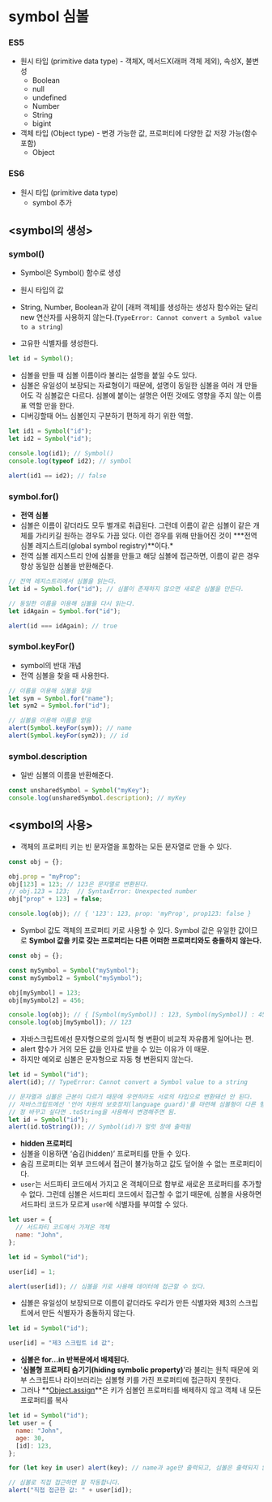 # symbol **심볼**

### **ES5**

- 원시 타입 (primitive data type) - 객체X, 메서드X(래퍼 객체 제외), 속성X, 불변성
  - Boolean
  - null
  - undefined
  - Number
  - String
  - bigint
- 객체 타입 (Object type) - 변경 가능한 값, 프로퍼티에 다양한 값 저장 가능(함수 포함)
  - Object

### **ES6**

- 원시 타입 (primitive data type)
  - symbol 추가

## <symbol의 생성>

### **symbol()**

- Symbol은 Symbol() 함수로 생성
- 원시 타입의 값
- String, Number, Boolean과 같이 [래퍼 객체]를 생성하는 생성자 함수와는 달리 new 연산자를 사용하지 않는다.(`TypeError: Cannot convert a Symbol value to a string`)

- 고유한 식별자를 생성한다.

```jsx
let id = Symbol();
```

- 심볼을 만들 때 심볼 이름이라 불리는 설명을 붙일 수도 있다.
- 심볼은 유일성이 보장되는 자료형이기 때문에, 설명이 동일한 심볼을 여러 개 만들어도 각 심볼값은 다르다. 심볼에 붙이는 설명은 어떤 것에도 영향을 주지 않는 이름표 역할 만을 한다.
- 디버깅할때 어느 심볼인지 구분하기 편하게 하기 위한 역할.

```jsx
let id1 = Symbol("id");
let id2 = Symbol("id");

console.log(id1); // Symbol()
console.log(typeof id2); // symbol

alert(id1 == id2); // false
```

### **symbol.for()**

- **전역 심볼**
- 심볼은 이름이 같더라도 모두 별개로 취급된다. 그런데 이름이 같은 심볼이 같은 개체를 가리키길 원하는 경우도 가끔 있다. 이런 경우를 위해 만들어진 것이 **\*전역 심볼 레지스트리(global symbol registry)**이다.\*
- 전역 심볼 레지스트리 안에 심볼을 만들고 해당 심볼에 접근하면, 이름이 같은 경우 항상 동일한 심볼을 반환해준다.

```jsx
// 전역 레지스트리에서 심볼을 읽는다.
let id = Symbol.for("id"); // 심볼이 존재하지 않으면 새로운 심볼을 만든다.

// 동일한 이름을 이용해 심볼을 다시 읽는다.
let idAgain = Symbol.for("id");

alert(id === idAgain); // true
```

### **symbol.keyFor()**

- symbol의 반대 개념
- 전역 심볼을 찾을 때 사용한다.

```jsx
// 이름을 이용해 심볼을 찾음
let sym = Symbol.for("name");
let sym2 = Symbol.for("id");

// 심볼을 이용해 이름을 얻음
alert(Symbol.keyFor(sym)); // name
alert(Symbol.keyFor(sym2)); // id
```

### **symbol.description**

- 일반 심볼의 이름을 반환해준다.

```jsx
const unsharedSymbol = Symbol("myKey");
console.log(unsharedSymbol.description); // myKey
```

## <symbol의 사용>

- 객체의 프로퍼티 키는 빈 문자열을 포함하는 모든 문자열로 만들 수 있다.

```jsx
const obj = {};

obj.prop = "myProp";
obj[123] = 123; // 123은 문자열로 변환된다.
// obj.123 = 123;  // SyntaxError: Unexpected number
obj["prop" + 123] = false;

console.log(obj); // { '123': 123, prop: 'myProp', prop123: false }
```

- Symbol 값도 객체의 프로퍼티 키로 사용할 수 있다. Symbol 값은 유일한 값이므로 **Symbol 값을 키로 갖는 프로퍼티는 다른 어떠한 프로퍼티와도 충돌하지 않는다.**

```jsx
const obj = {};

const mySymbol = Symbol("mySymbol");
const mySymbol2 = Symbol("mySymbol");

obj[mySymbol] = 123;
obj[mySymbol2] = 456;

console.log(obj); // { [Symbol(mySymbol)] : 123, Symbol(mySymbol)] : 456}
console.log(obj[mySymbol]); // 123
```

- 자바스크립트에선 문자형으로의 암시적 형 변환이 비교적 자유롭게 일어나는 편.
- alert 함수가 거의 모든 값을 인자로 받을 수 있는 이유가 이 때문.
- 하지만 예외로 심볼은 문자형으로 자동 형 변환되지 않는다.

```jsx
let id = Symbol("id");
alert(id); // TypeError: Cannot convert a Symbol value to a string

// 문자열과 심볼은 근본이 다르기 때문에 우연히라도 서로의 타입으로 변환돼선 안 된다.
// 자바스크립트에선 '언어 차원의 보호장치(language guard)'를 마련해 심볼형이 다른 형으로 변환되지 않게 막아줌.
// 정 바꾸고 싶다면 .toString을 사용해서 변경해주면 됨.
let id = Symbol("id");
alert(id.toString()); // Symbol(id)가 얼럿 창에 출력됨
```

- **hidden 프로퍼티**
- 심볼을 이용하면 ‘숨김(hidden)’ 프로퍼티를 만들 수 있다.
- 숨김 프로퍼티는 외부 코드에서 접근이 불가능하고 값도 덮어쓸 수 없는 프로퍼티이다.
- `user`는 서드파티 코드에서 가지고 온 객체이므로 함부로 새로운 프로퍼티를 추가할 수 없다. 그런데 심볼은 서드파티 코드에서 접근할 수 없기 때문에, 심볼을 사용하면 서드파티 코드가 모르게 `user`에 식별자를 부여할 수 있다.

```jsx
let user = {
  // 서드파티 코드에서 가져온 객체
  name: "John",
};

let id = Symbol("id");

user[id] = 1;

alert(user[id]); // 심볼을 키로 사용해 데이터에 접근할 수 있다.
```

- 심볼은 유일성이 보장되므로 이름이 같더라도 우리가 만든 식별자와 제3의 스크립트에서 만든 식별자가 충돌하지 않는다.

```jsx
let id = Symbol("id");

user[id] = "제3 스크립트 id 값";
```

- **심볼은 for…in 반복문에서 배제된다.**
- '**심볼형 프로퍼티 숨기기(hiding symbolic property)**'라 불리는 원칙 때문에 외부 스크립트나 라이브러리는 심볼형 키를 가진 프로퍼티에 접근하지 못한다.
- 그러나 **[Object.assign](https://developer.mozilla.org/ko/docs/Web/JavaScript/Reference/Global_Objects/Object/assign)**은 키가 심볼인 프로퍼티를 배제하지 않고 객체 내 모든 프로퍼티를 복사

```jsx
let id = Symbol("id");
let user = {
  name: "John",
  age: 30,
  [id]: 123,
};

for (let key in user) alert(key); // name과 age만 출력되고, 심볼은 출력되지 않습니다.

// 심볼로 직접 접근하면 잘 작동합니다.
alert("직접 접근한 값: " + user[id]);
```
